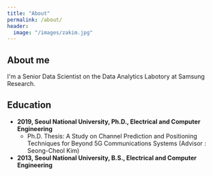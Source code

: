 ```yaml
---
title: "About"
permalink: /about/
header:
  image: "/images/zakim.jpg"
---
```


## About me
I'm a Senior Data Scientist on the Data Analytics Labotory at Samsung Research.


## Education
- **2019, Seoul National University, Ph.D., Electrical and Computer Engineering**
  - Ph.D. Thesis: A Study on Channel Prediction and Positioning Techniques for Beyond 5G Communications Systems (Advisor : Seong-Cheol Kim)
- **2013, Seoul National University, B.S., Electrical and Computer Engineering**
